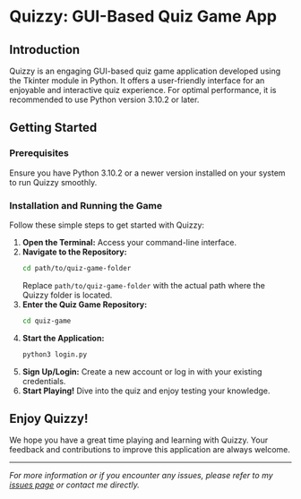 # Quizzy: GUI-Based Quiz Game App

## Introduction
Quizzy is an engaging GUI-based quiz game application developed using the Tkinter module in Python. It offers a user-friendly interface for an enjoyable and interactive quiz experience. For optimal performance, it is recommended to use Python version 3.10.2 or later.

## Getting Started

### Prerequisites
Ensure you have Python 3.10.2 or a newer version installed on your system to run Quizzy smoothly.

### Installation and Running the Game
Follow these simple steps to get started with Quizzy:

1. **Open the Terminal:** Access your command-line interface.
2. **Navigate to the Repository:**
    ```bash
    cd path/to/quiz-game-folder
    ```
   Replace `path/to/quiz-game-folder` with the actual path where the Quizzy folder is located.
3. **Enter the Quiz Game Repository:**
    ```bash
    cd quiz-game
    ```
4. **Start the Application:**
    ```bash
    python3 login.py
    ```
5. **Sign Up/Login:** Create a new account or log in with your existing credentials.
6. **Start Playing!** Dive into the quiz and enjoy testing your knowledge.

## Enjoy Quizzy!
We hope you have a great time playing and learning with Quizzy. Your feedback and contributions to improve this application are always welcome.

---

*For more information or if you encounter any issues, please refer to my [issues page](link-to-your-issues-page) or contact me directly.*
